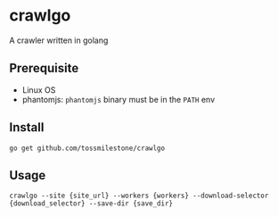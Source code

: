 # crawlgo
A crawler written in golang

## Prerequisite

* Linux OS
* phantomjs: `phantomjs` binary must be in the `PATH` env

## Install

```
go get github.com/tossmilestone/crawlgo
```

## Usage

```
crawlgo --site {site_url} --workers {workers} --download-selector {download_selector} --save-dir {save_dir}
```

